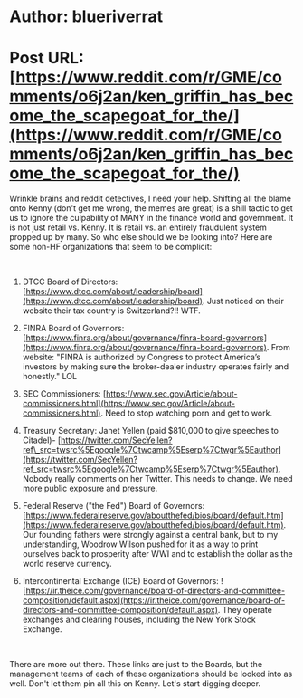 # Author: blueriverrat
# Post URL: [https://www.reddit.com/r/GME/comments/o6j2an/ken_griffin_has_become_the_scapegoat_for_the/](https://www.reddit.com/r/GME/comments/o6j2an/ken_griffin_has_become_the_scapegoat_for_the/)


Wrinkle brains and reddit detectives, I need your help. Shifting all the blame onto Kenny (don't get me wrong, the memes are great) is a shill tactic to get us to ignore the culpability of MANY in the finance world and government. It is not just retail vs. Kenny. It is retail vs. an entirely fraudulent system propped up by many. So who else should we be looking into? Here are some non-HF organizations that seem to be complicit:

&#x200B;

1. DTCC Board of Directors: [https://www.dtcc.com/about/leadership/board](https://www.dtcc.com/about/leadership/board). Just noticed on their website their tax country is Switzerland?!! WTF.

2. FINRA Board of Governors: [https://www.finra.org/about/governance/finra-board-governors](https://www.finra.org/about/governance/finra-board-governors). From website: "FINRA is authorized by Congress to protect America’s investors by making sure the broker-dealer industry operates fairly and honestly." LOL

3. SEC Commissioners: [https://www.sec.gov/Article/about-commissioners.html](https://www.sec.gov/Article/about-commissioners.html). Need to stop watching porn and get to work.

4. Treasury Secretary: Janet Yellen (paid $810,000 to give speeches to Citadel)- [https://twitter.com/SecYellen?ref\_src=twsrc%5Egoogle%7Ctwcamp%5Eserp%7Ctwgr%5Eauthor](https://twitter.com/SecYellen?ref_src=twsrc%5Egoogle%7Ctwcamp%5Eserp%7Ctwgr%5Eauthor). Nobody really comments on her Twitter. This needs to change. We need more public exposure and pressure.

5. Federal Reserve ("the Fed") Board of Governors: [https://www.federalreserve.gov/aboutthefed/bios/board/default.htm](https://www.federalreserve.gov/aboutthefed/bios/board/default.htm). Our founding fathers were strongly against a central bank, but to my understanding, Woodrow Wilson pushed for it as a way to print ourselves back to prosperity after WWI and to establish the dollar as the world reserve currency. 

6. Intercontinental Exchange (ICE) Board of Governors: ![https://ir.theice.com/governance/board-of-directors-and-committee-composition/default.aspx](https://ir.theice.com/governance/board-of-directors-and-committee-composition/default.aspx). They operate exchanges and clearing houses, including the New York Stock Exchange. 

&#x200B;

There are more out there. These links are just to the Boards, but the management teams of each of these organizations should be looked into as well. Don't let them pin all this on Kenny. Let's start digging deeper.